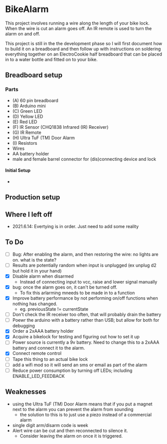 # BikeAlarm
This project involves running a wire along the length of your bike lock. When the wire is cut an alarm goes off. An IR remote is used to turn the alarm on and off.

This project is still in the the development phase so I will first document how to build it on a breadboard and then follow up with instructions on soldering everything together on an ElectroCookie half breadboard that can be placed in to a water bottle and fitted on to your bike.

## Breadboard setup

### Parts

* (A) 60 pin breadboard
* (B) Arduino mini
* (C) Green LED
* (D) Yellow LED
* (E) Red LED
* (F) IR Sensor (CHQ1838 Infrared (IR) Receiver)
* (G) IR Remote
* (H) Ultra TuF (TM) Door Alarm
* (I) Resistors
* Wires
* AA battery holder
* male and female barrel connector for (dis)connecting device and lock


#### Initial Setup

*

## Production setup

## Where I left off
- 2021.6.14: Evertying is in order. Just need to add some reality


## To Do
- [ ] Bug: After enabling the alarm, and then restoring the wire: no lights are on. what is the state?
- [ ] Results are potentially random when input is unplugged (ex unplug d2 but hold it in your hand)
- [x] Disable alarm when disarmed
    - Instead of connecting input to vcc, raise and lower signal manually
- [x] bug: once the alarm goes on, it can't be turned off.
    - To fix this arlarming mneeds to be made in to a function
- [x] Improve battery performance by not performing on/off functions when nothing has changed.
    - eg. previousState != currentState
- [ ] Don't check the IR receiver too often, that will probably drain the battery
- [ ] Poewr the arduino with a battery rather than USB; but allow for both for debugging
- [x] Order a 2xAAA battery holder
- [x] Acquire a bikelock for testing and figuring out how to set it up
- [ ] Power source is currently a 9v battery. Need to change this to a 2xAAA battery and connect it to the alarm.
- [x] Connect remote control
- [ ] Tape this thing to an actual bike lock
- [ ] add a wifi mod so it will send an sms or email as part of the alarm
- [ ] Reduce power consumption by turning off LEDs; including ENABLE_LED_FEEDBACK

## Weaknesses
* using the Ultra TuF (TM) Door Alarm means that if you put a magnet next to the alarm you can prevent the alarm from sounding
  - the solution to this is to just use a piezo instead of a commercial alarm
* single digit arm/disarm code is week
* Alert wire can be cut and then reconnected to silence it.
  - Consider leaving the alarm on once it is triggered.
